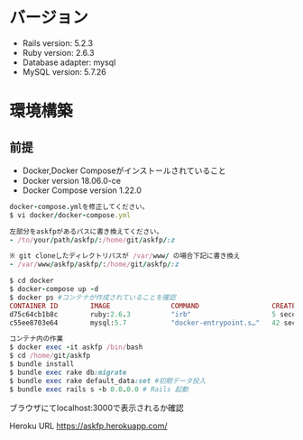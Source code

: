# バージョン
- Rails version: 5.2.3
- Ruby version: 2.6.3
- Database adapter: mysql
- MySQL version: 5.7.26


# 環境構築

## 前提
- Docker,Docker Composeがインストールされていること
- Docker version 18.06.0-ce
- Docker Compose version 1.22.0

```ruby
docker-compose.ymlを修正してください。
$ vi docker/docker-compose.yml

左部分をaskfpがあるパスに書き換えてください。
- /to/your/path/askfp/:/home/git/askfp/:z

※ git cloneしたディレクトリパスが /var/www/ の場合下記に書き換え
- /var/www/askfp/askfp/:/home/git/askfp/:z

$ cd docker
$ docker-compose up -d 
$ docker ps #コンテナが作成されていることを確認
CONTAINER ID        IMAGE               COMMAND                  CREATED             STATUS              PORTS                               NAMES
d75c64cb1b8c        ruby:2.6.3          "irb"                    5 seconds ago       Up 3 seconds        0.0.0.0:3000->3000/tcp              askfp
c55ee8703e64        mysql:5.7           "docker-entrypoint.s…"   42 seconds ago      Up 4 seconds        0.0.0.0:3306->3306/tcp, 33060/tcp   mysqldb
```

```ruby
コンテナ内の作業
$ docker exec -it askfp /bin/bash
$ cd /home/git/askfp
$ bundle install
$ bundle exec rake db:migrate
$ bundle exec rake default_data:set #初期データ投入
$ bundle exec rails s -b 0.0.0.0 # Rails 起動
```

ブラウザにてlocalhost:3000で表示されるか確認

Heroku URL
https://askfp.herokuapp.com/